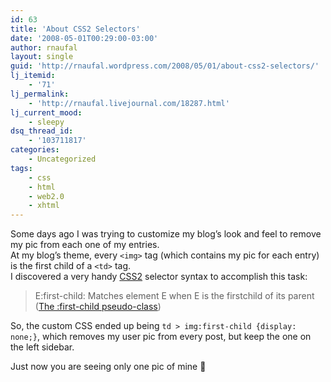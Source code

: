 ```yaml
---
id: 63
title: 'About CSS2 Selectors'
date: '2008-05-01T00:29:00-03:00'
author: rnaufal
layout: single
guid: 'http://rnaufal.wordpress.com/2008/05/01/about-css2-selectors/'
lj_itemid:
    - '71'
lj_permalink:
    - 'http://rnaufal.livejournal.com/18287.html'
lj_current_mood:
    - sleepy
dsq_thread_id:
    - '103711817'
categories:
    - Uncategorized
tags:
    - css
    - html
    - web2.0
    - xhtml
---
```


Some days ago I was trying to customize my blog’s look and feel to remove my pic from each one of my entries.  
At my blog’s theme, every `<img>` tag (which contains my pic for each entry) is the first child of a `<td>` tag.  
I discovered a very handy [CSS2](http://en.wikipedia.org/wiki/Cascading_Style_Sheets) selector syntax to accomplish this task:

> E:first-child: Matches element E when E is the firstchild of its parent ([The :first-child pseudo-class](http://www.w3.org/TR/REC-CSS2/selector.html#first-child))

So, the custom CSS ended up being `td > img:first-child {display: none;}`, which removes my user pic from every post, but keep the one on the left sidebar.

Just now you are seeing only one pic of mine 🙂